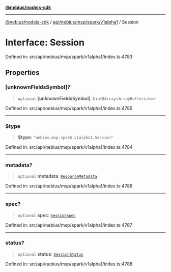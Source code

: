 [**@nebius/nodejs-sdk**](../../../../../../README.md)

***

[@nebius/nodejs-sdk](../../../../../../README.md) / [api/nebius/msp/spark/v1alpha1](../README.md) / Session

# Interface: Session

Defined in: src/api/nebius/msp/spark/v1alpha1/index.ts:4783

## Properties

### \[unknownFieldsSymbol\]?

> `optional` **\[unknownFieldsSymbol\]**: `Uint8Array`\<`ArrayBufferLike`\>

Defined in: src/api/nebius/msp/spark/v1alpha1/index.ts:4785

***

### $type

> **$type**: `"nebius.msp.spark.v1alpha1.Session"`

Defined in: src/api/nebius/msp/spark/v1alpha1/index.ts:4784

***

### metadata?

> `optional` **metadata**: [`ResourceMetadata`](../../../../common/v1/interfaces/ResourceMetadata.md)

Defined in: src/api/nebius/msp/spark/v1alpha1/index.ts:4786

***

### spec?

> `optional` **spec**: [`SessionSpec`](SessionSpec.md)

Defined in: src/api/nebius/msp/spark/v1alpha1/index.ts:4787

***

### status?

> `optional` **status**: [`SessionStatus`](SessionStatus.md)

Defined in: src/api/nebius/msp/spark/v1alpha1/index.ts:4788
